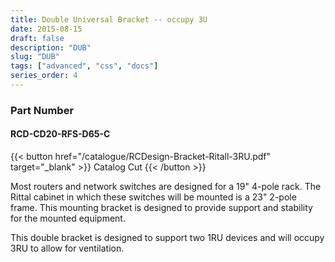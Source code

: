 ```yaml
---
title: Double Universal Bracket -- occupy 3U
date: 2015-08-15
draft: false
description: "DUB"
slug: "DUB"
tags: ["advanced", "css", "docs"]
series_order: 4
---
```


### Part Number
#### RCD-CD20-RFS-D65-C

{{< button href="/catalogue/RCDesign-Bracket-Ritall-3RU.pdf" target="_blank" >}}
Catalog Cut
{{< /button >}}

Most routers and network switches are designed for a 19" 4-pole rack. The Rittal cabinet in which these switches will be mounted is a 23" 2-pole frame. This mounting bracket is designed to provide support and stability for the mounted equipment.

This double bracket is designed to support two 1RU devices and will occupy 3RU to allow for ventilation.
